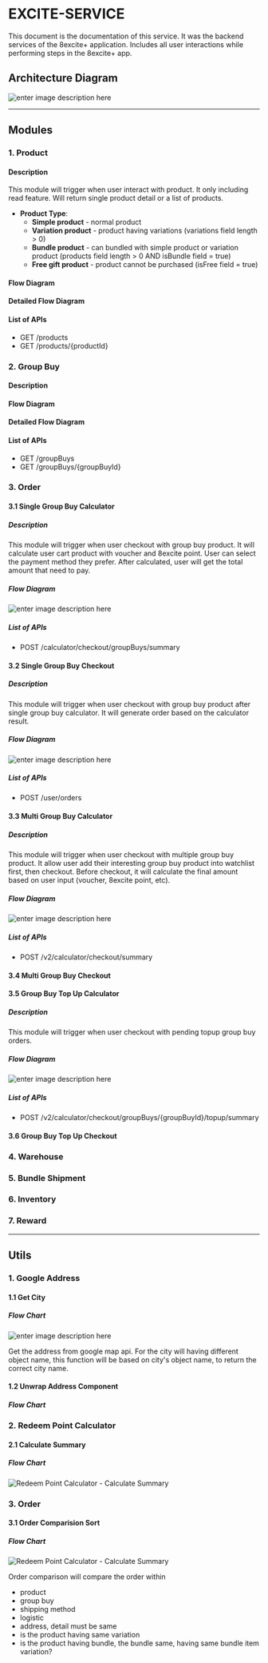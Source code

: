 # EXCITE-SERVICE
This document is the documentation of this service. It was the backend services of the 8excite+ application.  Includes all user interactions while performing steps in the 8excite+ app.

## Architecture Diagram
![enter image description here](./images/8excite-Architecture%20Diagram.drawio.png)

---
## Modules
### 1. Product
#### Description
This module will trigger when user interact with product. It only including read feature. Will return single product detail or a list of products.

- **Product Type**:
	- **Simple product** - normal product 
	- **Variation product** - product having variations (variations field length > 0)
	- **Bundle product** - can bundled with simple product or variation product (products field length > 0 AND isBundle field = true)
	- **Free gift product** - product cannot be purchased (isFree field = true)
	
#### Flow Diagram
#### Detailed Flow Diagram
#### List of APIs
- GET /products
- GET /products/{productId} 

### 2. Group Buy
#### Description
#### Flow Diagram
#### Detailed Flow Diagram
#### List of APIs
- GET /groupBuys
- GET /groupBuys/{groupBuyId} 

### 3. Order
#### 3.1 Single Group Buy Calculator 
##### Description
This module will trigger when user checkout with group buy product. It will calculate user cart product with voucher and 8excite point. User can select the payment method they prefer. After calculated, user will get the total amount that need to pay. 

##### Flow Diagram
![enter image description here](./images/8excite-excite-service%20-%20Single%20Group%20Buy%20Calculator.drawio.png)

##### List of APIs
- POST /calculator/checkout/groupBuys/summary

#### 3.2 Single Group Buy Checkout
##### Description
This module will trigger when user checkout with group buy product after single group buy calculator. It will generate order based on the calculator result.

##### Flow Diagram
![enter image description here](./images/8excite-20221014-Createorjoingroupbuy.png)

##### List of APIs
- POST /user/orders

#### 3.3 Multi Group Buy Calculator
##### Description
This module will trigger when user checkout with multiple group buy product. It allow user add their interesting group buy product into watchlist first, then checkout. Before checkout, it will calculate the final amount based on user input (voucher, 8excite point, etc).

##### Flow Diagram
![enter image description here](./images/8excite-excite-service%20-%20Multi%20Group%20Buy%20Calculator.drawio.png)

##### List of APIs
- POST /v2/calculator/checkout/summary

#### 3.4 Multi Group Buy Checkout
#### 3.5 Group Buy Top Up Calculator
##### Description
This module will trigger when user checkout with pending topup group buy orders.

##### Flow Diagram
![enter image description here](./images/8excite-excite-service%20-%20Top%20Up%20Group%20Buy%20Calculator.drawio.png)

##### List of APIs
- POST /v2/calculator/checkout/groupBuys/{groupBuyId}/topup/summary 

#### 3.6 Group Buy Top Up Checkout

### 4. Warehouse
### 5. Bundle Shipment
### 6. Inventory

### 7. Reward

---
## Utils
### 1. Google Address
#### 1.1 Get City
##### Flow Chart
![enter image description here](./images/8excite-Utils%20-%20Google%20Address%20-%20Get%20City.drawio.png)

Get the address from google map api. For the city will having different object name, this function will be based on city's object name, to return the correct city name.

#### 1.2 Unwrap Address Component
##### Flow Chart

### 2. Redeem Point Calculator
#### 2.1 Calculate Summary
##### Flow Chart
![Redeem Point Calculator - Calculate Summary](./images/8excite-Utils%20-%20Redeem%20Point%20Calculator%20-%20Calculate%20Summary.drawio.png)

### 3. Order
#### 3.1 Order Comparision Sort
##### Flow Chart
![Redeem Point Calculator - Calculate Summary](./images/8excite-Utils%20-%20Order%20-%20Order%20Comparison.drawio.png)

Order comparison will compare the order within
- product
- group buy
- shipping method
- logistic
- address, detail must be same
- is the product having same variation
- is the product having bundle, the bundle same, having same bundle item variation?